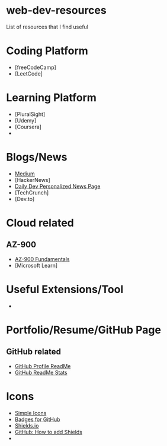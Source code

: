 # web-dev-resources
List of resources that I find useful 

# Coding Platform
- [freeCodeCamp]
- [LeetCode]

# Learning Platform
- [PluralSight]
- [Udemy]
- [Coursera]
- 

# Blogs/News
- [Medium](https://medium.com)
- [HackerNews]
- [Daily Dev Personalized News Page](https://daily.dev/)
- [TechCrunch]
- [Dev.to]

# Cloud related
## AZ-900
- [AZ-900 Fundamentals](https://www.youtube.com/watch?v=NKEFWyqJ5XA&t=318s)
- [Microsoft Learn]


# Useful Extensions/Tool
- 

# Portfolio/Resume/GitHub Page
## GitHub related
- [GitHub Profile ReadMe](https://www.youtube.com/watch?v=ECuqb5Tv9qI)
- [GitHub ReadMe Stats](https://github.com/anuraghazra/github-readme-stats#themes)

# Icons
- [Simple Icons](https://simpleicons.org/?q=mongo)
- [Badges for GitHub](https://dev.to/envoy_/150-badges-for-github-pnk)
- [Shields.io](https://shields.io/)
- [GitHub: How to add Shields](https://www.youtube.com/watch?v=Dl-ekLb4quE)
- 
